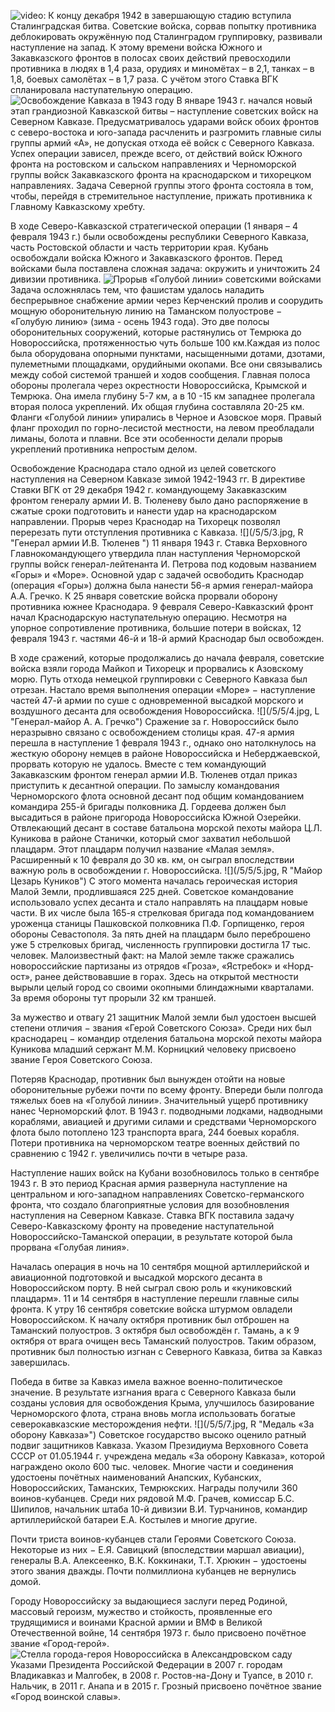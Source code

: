 ![video:](https://rutube.ru/video/56476af4b7093a64259c46bc0bc8ba5d/ "")
К концу декабря 1942 в завершающую стадию вступила Сталинградская битва. Советские войска, сорвав попытку противника деблокировать окружённую под Сталинградом группировку, развивали наступление на запад. К этому времени войска Южного и Закавказского фронтов в полосах своих действий превосходили противника в людях в 1,4 раза, орудиях и миномётах – в 2,1, танках – в 1,8, боевых самолётах – в 1,7 раза. С учётом этого Ставка ВГК спланировала наступательную операцию.
![](/5/5/1.jpg  "Освобождение Кавказа в 1943 году")
В январе 1943 г. начался новый этап грандиозной Кавказской битвы – наступление советских войск на Северном Кавказе. Предусматривалось ударами войск обоих фронтов с северо-востока и юго-запада расчленить и разгромить главные силы группы армий «А», не допуская отхода её войск с Северного Кавказа. Успех операции зависел, прежде всего, от действий войск Южного фронта на ростовском и сальском направлениях и Черноморской группы войск Закавказского фронта на краснодарском и тихорецком направлениях. Задача Северной группы этого фронта состояла в том, чтобы, перейдя в стремительное наступление, прижать противника к Главному Кавказскому хребту. 

В ходе Северо-Кавказской стратегической операции (1 января – 4 февраля 1943 г.) были освобождены республики Северного Кавказа, часть Ростовской области и часть территории края. Кубань освобождали войска Южного и Закавказского фронтов. Перед войсками была поставлена сложная задача: окружить и уничтожить 24 дивизии противника.
![](/5/5/2.jpg  "Прорыв «Голубой линии» советскими войсками")
Задача осложнялась тем, что фашистам удалось наладить беспрерывное снабжение армии через Керченский пролив и соорудить мощную оборонительную линию на Таманском полуострове − «Голубую линию» (зима - осень 1943 года). Это две полосы оборонительных сооружений, которые растянулись от Темрюка до Новороссийска, протяженностью чуть больше 100 км.Каждая из полос была оборудована опорными пунктами, насыщенными дотами, дзотами, пулеметными площадками, орудийными окопами. Все они связывались между собой системой траншей и ходов сообщения. Главная полоса обороны пролегала через окрестности Новороссийска, Крымской и Темрюка. Она имела глубину 5-7 км, а в 10 -15 км западнее пролегала вторая полоса укреплений. Их общая глубина составляла 20-25 км. Фланги «Голубой линии» упирались в Черное и Азовское моря. Правый фланг проходил по горно-лесистой местности, на левом преобладали лиманы, болота и плавни. Все эти особенности делали прорыв укреплений противника непростым делом.

Освобождение Краснодара стало одной из целей советского наступления на Северном Кавказе зимой 1942-1943 гг. В директиве Ставки ВГК от 29 декабря 1942 г. командующему Закавказским фронтом генералу армии И. В. Тюленеву было дано распоряжение в сжатые сроки подготовить и нанести удар на краснодарском направлении. Прорыв через Краснодар на Тихорецк позволял перерезать пути отступления противника с Кавказа. 
![](/5/5/3.jpg, R  "Генерал армии И.В. Тюленев ")
11 января 1943 г. Ставка Верховного Главнокомандующего утвердила план наступления Черноморской группы войск генерал-лейтенанта И. Петрова под кодовым названием «Горы» и «Море». Основной удар с задачей освободить Краснодар (операция «Горы») должна была нанести 56-я армия генерал-майора А.А. Гречко. К 25 января советские войска прорвали оборону противника южнее Краснодара. 9 февраля Северо-Кавказский фронт начал Краснодарскую наступательную операцию. Несмотря на упорное сопротивление противника, большие потери в войсках, 12 февраля 1943 г. частями 46-й и 18-й армий Краснодар был освобожден.

В ходе сражений, которые продолжались до начала февраля, советские войска взяли города Майкоп и Тихорецк и прорвались к Азовскому морю. Путь отхода немецкой группировки с Северного Кавказа был отрезан. Настало время выполнения операции «Море» − наступление частей 47-й армии по суше с одновременной высадкой морского и воздушного десанта для освобождения Новороссийска. 
![](/5/5/4.jpg, L  "Генерал-майор А. А. Гречко")
Сражение за г. Новороссийск было неразрывно связано с освобождением столицы края. 47-я армия перешла в наступление 1 февраля 1943 г., однако оно натолкнулось на жесткую оборону немцев в районе Новороссийска и Неберджаевской, прорвать которую не удалось. Вместе с тем командующий Закавказским фронтом генерал армии И.В. Тюленев отдал приказ приступить к десантной операции. По замыслу командования Черноморского флота основной десант под общим командованием командира 255-й бригады полковника Д. Гордеева должен был высадиться в районе пригорода Новороссийска Южной Озерейки. Отвлекающий десант в составе батальона морской пехоты майора Ц.Л. Куникова в районе Станички, который смог захватил небольшой плацдарм. Этот плацдарм получил название «Малая земля». Расширенный к 10 февраля до 30 кв. км, он сыграл впоследствии важную роль в освобождении г. Новороссийска. 
![](/5/5/5.jpg, R  "Майор Цезарь Куников")
С этого момента началась героическая история Малой Земли, продлившаяся 225 дней. Советское командование использовало успех десанта и стало направлять на плацдарм новые части. В их числе была 165-я стрелковая бригада под командованием уроженца станицы Пашковской полковника П.Ф. Горпищенко, героя обороны Севастополя. За пять дней на плацдарм было переброшено уже 5 стрелковых бригад, численность группировки достигла 17 тыс. человек. Малоизвестный факт: на Малой земле также сражались новороссийские партизаны из отрядов «Гроза», «Ястребок» и «Норд-ост», ранее действовавшие в горах. Здесь на открытой местности вырыли целый город со своими окопными блиндажными кварталами. За время обороны тут прорыли 32 км траншей.

За мужество и отвагу 21 защитник Малой земли был удостоен высшей степени отличия − звания «Герой Советского Союза». Среди них был краснодарец − командир отделения батальона морской пехоты майора Куникова младший сержант М.М. Корницкий человеку присвоено звание Героя Советского Союза.

Потеряв Краснодар, противник был вынужден отойти на новые оборонительные рубежи почти по всему фронту. Впереди были полгода тяжелых боев на «Голубой линии». Значительный ущерб противнику нанес Черноморский флот. В 1943 г. подводными лодками, надводными кораблями, авиацией и другими силами и средствами Черноморского флота было потоплено 123 транспорта врага, 244 боевых корабля. Потери противника на черноморском театре военных действий по сравнению с 1942 г. увеличились почти в четыре раза. 

Наступление наших войск на Кубани возобновилось только в сентябре 1943 г. В это период Красная армия развернула наступление на центральном и юго-западном направлениях Советско-германского фронта, что создало благоприятные условия для возобновления наступления на Северном Кавказе. Ставка ВГК поставила задачу Северо-Кавказскому фронту на проведение наступательной Новороссийско-Таманской операции, в результате которой была прорвана «Голубая линия».

Началась операция в ночь на 10 сентября мощной артиллерийской и авиационной подготовкой и высадкой морского десанта в Новороссийском порту. В ней сыграл свою роль и «куниковский плацдарм». 11 и 14 сентября в наступление перешли главные силы фронта. К утру 16 сентября советские войска штурмом овладели Новороссийском. К началу октября противник был отброшен на Таманский полуостров. 3 октября был освобождён г. Тамань, а к 9 октября от врага очищен весь Таманский полуостров. Таким образом, противник был полностью изгнан с Северного Кавказа, битва за Кавказ завершилась.

Победа в битве за Кавказ имела важное военно-политическое значение. В результате изгнания врага с Северного Кавказа были созданы условия для освобождения Крыма, улучшилось базирование Черноморского флота, страна вновь могла использовать богатые северокавказские месторождения нефти. 
![](/5/5/7.jpg, R  "Медаль «За оборону Кавказа»")
Советское государство высоко оценило ратный подвиг защитников Кавказа. Указом Президиума Верховного Совета СССР от 01.05.1944 г. учреждена медаль «За оборону Кавказа», которой награждено около 600 тыс. человек. Многие части и соединения удостоены почётных наименований Анапских, Кубанских, Новороссийских, Таманских, Темрюкских. Награды получили 360 воинов-кубанцев. Среди них рядовой М.Ф. Грачев, комиссар Б.С. Шипилов, начальник штаба 10-й дивизии В.И. Турчанинов, командир артиллерийской батареи Е.А. Костылев и многие другие. 

Почти триста воинов-кубанцев стали Героями Советского Союза. Некоторые из них − Е.Я. Савицкий (впоследствии маршал авиации), генералы В.А. Алексеенко, В.К. Коккинаки, Т.Т. Хрюкин − удостоены этого звания дважды. Почти полмиллиона кубанцев не вернулись домой. 

Городу Новороссийску за выдающиеся заслуги перед Родиной, массовый героизм, мужество и стойкость, проявленные его трудящимися и воинами Красной армии и ВМФ в Великой Отечественной войне, 14 сентября 1973 г. было присвоено почётное звание «Город-герой». 
![](/5/5/8.jpg  "Стелла города-героя Новороссийска в Александровском саду")
Указами Президента Российской Федерации в 2007 г. городам Владикавказ и Малгобек, в 2008 г. Ростов-на-Дону и Туапсе, в 2010 г. Нальчик, в 2011 г. Анапа и  в 2015 г. Грозный присвоено почётное звание «Город воинской славы».